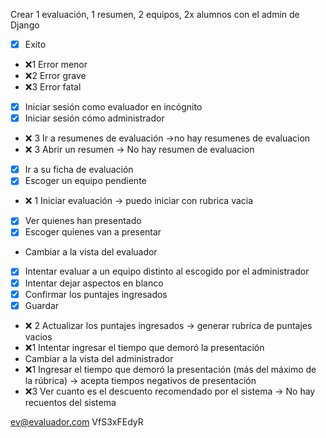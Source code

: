 Crear 1 evaluación, 1 resumen, 2 equipos, 2x alumnos con el admin de Django
- [x] Exito
- :x:1 Error menor
- :x:2 Error grave
- :x:3 Error fatal

- [x] Iniciar sesión como evaluador en incógnito
- [x] Iniciar sesión cómo administrador
- :x: 3 Ir a resumenes de evaluación ->no hay resumenes de evaluacion
- :x: 3 Abrir un resumen -> No hay resumen de evaluacion
- [x] Ir a su ficha de evaluación
- [x] Escoger un equipo pendiente
- :x: 1 Iniciar evaluación -> puedo iniciar con rubrica vacia
- [x] Ver quienes han presentado
- [x] Escoger quienes van a presentar
- Cambiar a la vista del evaluador
- [x] Intentar evaluar a un equipo distinto al escogido por el administrador
- [x] Intentar dejar aspectos en blanco
- [x] Confirmar los puntajes ingresados
- [x] Guardar
- :x: 2 Actualizar los puntajes ingresados -> generar rubrica de puntajes vacios
- :x:1 Intentar ingresar el tiempo que demoró la presentación
- Cambiar a la vista del administrador
- :x:1 Ingresar el tiempo que demoró la presentación (más del máximo de la rúbrica) -> acepta tiempos negativos de presentación
- :x:3 Ver cuanto es el descuento recomendado por el sistema -> No hay recuentos del sistema

ev@evaluador.com
VfS3xFEdyR